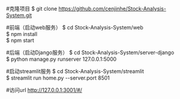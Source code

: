 #克隆项目
 $ git clone https://github.com/cenjinhe/Stock-Analysis-System.git

#前端（启动web服务）
 $ cd Stock-Analysis-System/web <br />
 $ npm install <br />
 $ npm start <br />

#后端（启动Django服务）
 $ cd Stock-Analysis-System/server-django <br />
 $ python manage.py runserver 127.0.0.1:5000 <br />

#启动streamlit服务
 $ cd Stock-Analysis-System/streamlit <br />
 $ streamlit run home.py --server.port 8501 <br />

#访问url
 http://127.0.0.1:3001/#/
 
